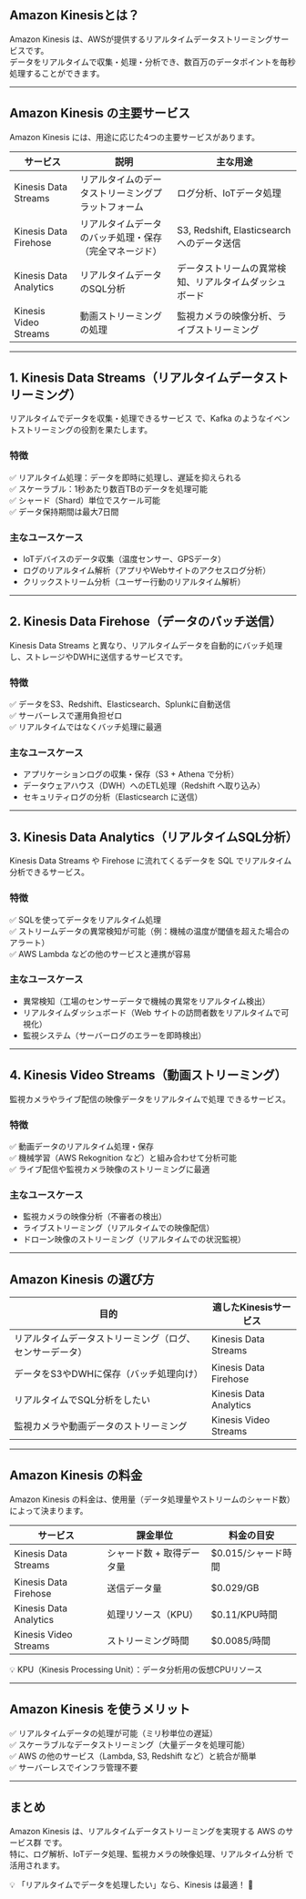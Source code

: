 ## Amazon Kinesisとは？
Amazon Kinesis は、AWSが提供するリアルタイムデータストリーミングサービスです。  
データをリアルタイムで収集・処理・分析でき、数百万のデータポイントを毎秒処理することができます。

---

## Amazon Kinesis の主要サービス
Amazon Kinesis には、用途に応じた4つの主要サービスがあります。

| サービス | 説明 | 主な用途 |
|---------|------|--------|
| Kinesis Data Streams | リアルタイムのデータストリーミングプラットフォーム | ログ分析、IoTデータ処理 |
| Kinesis Data Firehose | リアルタイムデータのバッチ処理・保存（完全マネージド） | S3, Redshift, Elasticsearch へのデータ送信 |
| Kinesis Data Analytics | リアルタイムデータのSQL分析 | データストリームの異常検知、リアルタイムダッシュボード |
| Kinesis Video Streams | 動画ストリーミングの処理 | 監視カメラの映像分析、ライブストリーミング |

---

## 1. Kinesis Data Streams（リアルタイムデータストリーミング）
リアルタイムでデータを収集・処理できるサービス で、Kafka のようなイベントストリーミングの役割を果たします。

### 特徴
✅ リアルタイム処理：データを即時に処理し、遅延を抑えられる  
✅ スケーラブル：1秒あたり数百TBのデータを処理可能  
✅ シャード（Shard）単位でスケール可能  
✅ データ保持期間は最大7日間

### 主なユースケース
- IoTデバイスのデータ収集（温度センサー、GPSデータ）
- ログのリアルタイム解析（アプリやWebサイトのアクセスログ分析）
- クリックストリーム分析（ユーザー行動のリアルタイム解析）

---

## 2. Kinesis Data Firehose（データのバッチ送信）
Kinesis Data Streams と異なり、リアルタイムデータを自動的にバッチ処理し、ストレージやDWHに送信するサービスです。

### 特徴
✅ データをS3、Redshift、Elasticsearch、Splunkに自動送信  
✅ サーバーレスで運用負担ゼロ  
✅ リアルタイムではなくバッチ処理に最適

### 主なユースケース
- アプリケーションログの収集・保存（S3 + Athena で分析）
- データウェアハウス（DWH）へのETL処理（Redshift へ取り込み）
- セキュリティログの分析（Elasticsearch に送信）

---

## 3. Kinesis Data Analytics（リアルタイムSQL分析）
Kinesis Data Streams や Firehose に流れてくるデータを SQL でリアルタイム分析できるサービス。

### 特徴
✅ SQLを使ってデータをリアルタイム処理  
✅ ストリームデータの異常検知が可能（例：機械の温度が閾値を超えた場合のアラート）  
✅ AWS Lambda などの他のサービスと連携が容易

### 主なユースケース
- 異常検知（工場のセンサーデータで機械の異常をリアルタイム検出）
- リアルタイムダッシュボード（Web サイトの訪問者数をリアルタイムで可視化）
- 監視システム（サーバーログのエラーを即時検出）

---

## 4. Kinesis Video Streams（動画ストリーミング）
監視カメラやライブ配信の映像データをリアルタイムで処理 できるサービス。

### 特徴
✅ 動画データのリアルタイム処理・保存  
✅ 機械学習（AWS Rekognition など）と組み合わせて分析可能  
✅ ライブ配信や監視カメラ映像のストリーミングに最適

### 主なユースケース
- 監視カメラの映像分析（不審者の検出）
- ライブストリーミング（リアルタイムでの映像配信）
- ドローン映像のストリーミング（リアルタイムでの状況監視）

---

## Amazon Kinesis の選び方
| 目的 | 適したKinesisサービス |
|------|------------------|
| リアルタイムデータストリーミング（ログ、センサーデータ） | Kinesis Data Streams |
| データをS3やDWHに保存（バッチ処理向け） | Kinesis Data Firehose |
| リアルタイムでSQL分析をしたい | Kinesis Data Analytics |
| 監視カメラや動画データのストリーミング | Kinesis Video Streams |

---

## Amazon Kinesis の料金
Amazon Kinesis の料金は、使用量（データ処理量やストリームのシャード数）によって決まります。

| サービス | 課金単位 | 料金の目安 |
|---------|--------|-----------|
| Kinesis Data Streams | シャード数 + 取得データ量 | $0.015/シャード時間 |
| Kinesis Data Firehose | 送信データ量 | $0.029/GB |
| Kinesis Data Analytics | 処理リソース（KPU） | $0.11/KPU時間 |
| Kinesis Video Streams | ストリーミング時間 | $0.0085/時間 |

💡 KPU（Kinesis Processing Unit）：データ分析用の仮想CPUリソース

---

## Amazon Kinesis を使うメリット
✅ リアルタイムデータの処理が可能（ミリ秒単位の遅延）  
✅ スケーラブルなデータストリーミング（大量データを処理可能）  
✅ AWS の他のサービス（Lambda, S3, Redshift など）と統合が簡単  
✅ サーバーレスでインフラ管理不要  

---

## まとめ
Amazon Kinesis は、リアルタイムデータストリーミングを実現する AWS のサービス群 です。  
特に、ログ解析、IoTデータ処理、監視カメラの映像処理、リアルタイム分析 で活用されます。

💡 「リアルタイムでデータを処理したい」なら、Kinesis は最適！ 🚀